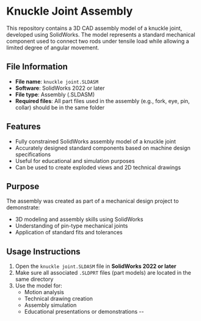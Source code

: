 # Knuckle Joint Assembly

This repository contains a 3D CAD assembly model of a knuckle joint, developed using SolidWorks. The model represents a standard mechanical component used to connect two rods under tensile load while allowing a limited degree of angular movement.

## File Information

- **File name**: `knuckle joint.SLDASM`
- **Software**: SolidWorks 2022 or later
- **File type**: Assembly (.SLDASM)
- **Required files**: All part files used in the assembly (e.g., fork, eye, pin, collar) should be in the same folder

## Features

- Fully constrained SolidWorks assembly model of a knuckle joint
- Accurately designed standard components based on machine design specifications
- Useful for educational and simulation purposes
- Can be used to create exploded views and 2D technical drawings

## Purpose

The assembly was created as part of a mechanical design project to demonstrate:
- 3D modeling and assembly skills using SolidWorks
- Understanding of pin-type mechanical joints
- Application of standard fits and tolerances

## Usage Instructions

1. Open the `knuckle joint.SLDASM` file in **SolidWorks 2022 or later**
2. Make sure all associated `.SLDPRT` files (part models) are located in the same directory
3. Use the model for:
   - Motion analysis
   - Technical drawing creation
   - Assembly simulation
   - Educational presentations or demonstrations
--
